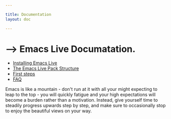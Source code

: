 ```yaml
---

title: Documentation
layout: doc

---
```


# --> Emacs Live Documatation.

* [Installing Emacs Live](doc-installation.html)
* [The Emacs Live Pack Structure](pack-structure.html)
* [First steps](doc-first-steps.html)
* [FAQ](doc-faq.html)

Emacs is like a mountain - don't run at it with all your might expecting
to leap to the top - you will quickly fatigue and your high expectations
will become a burden rather than a motivation. Instead, give yourself
time to steadily progress upwards step by step, and make sure to
occasionally stop to enjoy the beautiful views on your way.
